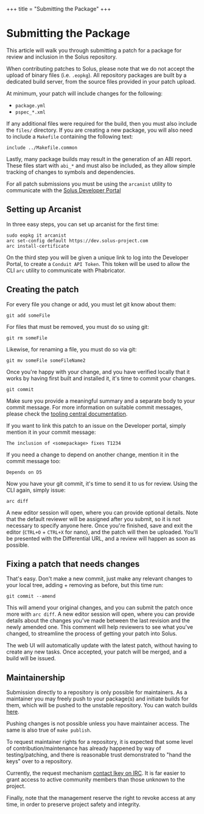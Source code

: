 +++
title = "Submitting the Package"
+++
# Submitting the Package

This article will walk you through submitting a patch for a package for review and inclusion in the Solus repository.

When contributing patches to Solus, please note that we do not accept the upload of binary files (i.e. `.eopkg`).
All repository packages are built by a dedicated build server, from the source files provided in your patch upload.

At minimum, your patch will include changes for the following:

 * `package.yml`
 * `pspec_*.xml`

If any additional files were required for the build, then you must also include the `files/` directory.
If you are creating a new package, you will also need to include a `Makefile` containing the following text:

```
include ../Makefile.common
```

Lastly, many package builds may result in the generation of an ABI report. These files start with `abi_*` and must also
be included, as they allow simple tracking of changes to symbols and dependencies.

For all patch submissions you must be using the `arcanist` utility to communicate with the [Solus Developer Portal](https://dev.solus-project.com/)

## Setting up Arcanist

In three easy steps, you can set up arcanist for the first time:

```
sudo eopkg it arcanist
arc set-config default https://dev.solus-project.com
arc install-certificate
```

On the third step you will be given a unique link to log into the Developer Portal, to create a `Conduit API Token`. This
token will be used to allow the CLI `arc` utility to communicate with Phabricator.


## Creating the patch

For every file you change or add, you must let git know about them:

```
git add someFile
```

For files that must be removed, you must do so using git:

```
git rm someFile
```

Likewise, for renaming a file, you must do so via git:

```
git mv someFile someFileName2
```

Once you're happy with your change, and you have verified locally that it works by having first built and
installed it, it's time to commit your changes.

```
git commit
```

Make sure you provide a meaningful summary and a separate body to your commit message. For more information
on suitable commit messages, please check the [tooling central documentation](https://github.com/solus-project/tooling-central/blob/master/README.rst#using-git).

If you want to link this patch to an issue on the Developer portal, simply mention it in your commit message:

```
The inclusion of <somepackage> fixes T1234
```


If you need a change to depend on another change, mention it in the commit message too:

```
Depends on D5
```

Now you have your git commit, it's time to send it to us for review. Using the CLI again, simply issue:

```
arc diff
```

A new editor session will open, where you can provide optional details. Note that the default reviewer will
be assigned after you submit, so it is not necessary to specify anyone here. Once you're finished, save and
exit the editor (`CTRL+O` + `CTRL+X` for nano), and the patch will then be uploaded. You'll be presented
with the Differential URL, and a review will happen as soon as possible.

## Fixing a patch that needs changes

That's easy. Don't make a new commit, just make any relevant changes to your local tree, adding + removing as
before, but this time run:

```
git commit --amend
```

This will amend your original changes, and you can submit the patch once more with `arc diff`.
A new editor session will open, where you can provide details about the changes you've made between the last
revision and the newly amended one. This comment will help reviewers to see what you've changed, to streamline
the process of getting your patch into Solus.

The web UI will automatically update with the latest patch, without having to create any new tasks. Once accepted, your patch
will be merged, and a build will be issued.


## Maintainership

Submission directly to a repository is only possible for maintainers. As a maintainer you may freely push to your package(s) and initiate builds for them, which will be pushed to the unstable repository. You can watch 
builds [here](https://build.solus-project.com/).

Pushing changes is not possible unless you have maintainer access. The same is also true of `make publish`.

To request maintainer rights for a repository, it is expected that some level of contribution/maintenance has already happened by way of testing/patching, and there is reasonable trust demonstrated to "hand the keys" 
over to a repository.

Currently, the request mechanism [contact Ikey on IRC](/articles/contributing/getting-involved/en). It is far easier to grant access to active community members than those unknown to the project.

Finally, note that the management reserve the right to revoke access at any time, in order to preserve project safety and integrity.
